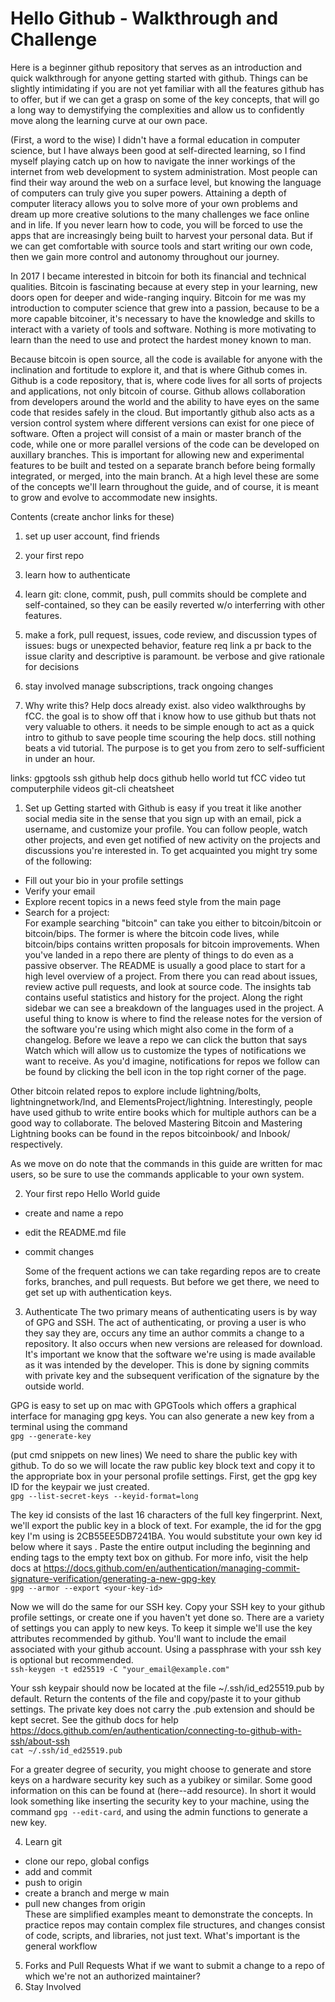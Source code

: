 # Hello Github - Walkthrough and Challenge

Here is a beginner github repository that serves as an introduction and quick walkthrough for anyone getting started with github. Things can be slightly intimidating if you are not yet familiar with all the features github has to offer, but if we can get a grasp on some of the key concepts, that will go a long way to demystifying the complexities and allow us to confidently move along the learning curve at our own pace.

(First, a word to the wise)
I didn't have a formal education in computer science, but I have always been good at self-directed learning, so I find myself playing catch up on how to navigate the inner workings of the internet from web development to system administration. Most people can find their way around the web on a surface level, but knowing the language of computers can truly give you super powers. Attaining a depth of computer literacy allows you to solve more of your own problems and dream up more creative solutions to the many challenges we face online and in life. If you never learn how to code, you will be forced to use the apps that are increasingly being built to harvest your personal data. But if we can get comfortable with source tools and start writing our own code, then we gain more control and autonomy throughout our journey.

In 2017 I became interested in bitcoin for both its financial and technical qualities. Bitcoin is fascinating because at every step in your learning, new doors open for deeper and wide-ranging inquiry. Bitcoin for me was my introduction to computer science that grew into a passion, because to be a more capable bitcoiner, it's necessary to have the knowledge and skills to interact with a variety of tools and software. Nothing is more motivating to learn than the need to use and protect the hardest money known to man.

Because bitcoin is open source, all the code is available for anyone with the inclination and fortitude to explore it, and that is where Github comes in. Github is a code repository, that is, where code lives for all sorts of projects and applications, not only bitcoin of course. Github allows collaboration from developers around the world and the ability to have eyes on the same code that resides safely in the cloud. But importantly github also acts as a version control system where different versions can exist for one piece of software. Often a project will consist of a main or master branch of the code, while one or more parallel versions of the code can be developed on auxillary branches. This is important for allowing new and experimental features to be built and tested on a separate branch before being formally integrated, or merged, into the main branch. At a high level these are some of the concepts we'll learn throughout the guide, and of course, it is meant to grow and evolve to accommodate new insights.


Contents (create anchor links for these)
1. set up user account, find friends
2. your first repo
3. learn how to authenticate
4. learn git: clone, commit, push, pull
  commits should be complete and self-contained, so they can be easily reverted w/o interferring with other features.
5. make a fork, pull request, issues, code review, and discussion
  types of issues: bugs or unexpected behavior, feature req
  link a pr back to the issue
  clarity and descriptive is paramount. be verbose and give rationale for decisions
6. stay involved
  manage subscriptions, track ongoing changes

0. Why write this?
Help docs already exist. also video walkthroughs by fCC. the goal is to show off that i know how to use github but thats not very valuable to others. it needs to be simple enough to act as a quick intro to github to save people time scouring the help docs. still nothing beats a vid tutorial. The purpose is to get you from zero to self-sufficient in under an hour.

links:
gpgtools
ssh
github help docs
github hello world tut
fCC video tut
computerphile videos
git-cli cheatsheet

1. Set up
  Getting started with Github is easy if you treat it like another social media site in the sense that you sign up with an email, pick a username, and customize your profile. You can follow people, watch other projects, and even get notified of new activity on the projects and discussions you're interested in. To get acquainted you might try some of the following:
  - Fill out your bio in your profile settings
  - Verify your email
  - Explore recent topics in a news feed style from the main page
  - Search for a project:  
  For example searching "bitcoin" can take you either to bitcoin/bitcoin or bitcoin/bips. The former is where the bitcoin code lives, while bitcoin/bips contains written proposals for bitcoin improvements. When you've landed in a repo there are plenty of things to do even as a passive observer. The README is usually a good place to start for a high level overview of a project. From there you can read about issues, review active pull requests, and look at source code. The insights tab contains useful statistics and history for the project. Along the right sidebar we can see a breakdown of the languages used in the project. A useful thing to know is where to find the release notes for the version of the software you're using which might also come in the form of a changelog. Before we leave a repo we can click the button that says Watch which will allow us to customize the types of notifications we want to receive. As you'd imagine, notifications for repos we follow can be found by clicking the bell icon in the top right corner of the page.
  
  Other bitcoin related repos to explore include lightning/bolts, lightningnetwork/lnd, and ElementsProject/lightning. Interestingly, people have used github to write entire books which for multiple authors can be a good way to collaborate. The beloved Mastering Bitcoin and Mastering Lightning books can be found in the repos bitcoinbook/ and lnbook/ respectively.
  
  As we move on do note that the commands in this guide are written for mac users, so be sure to use the commands applicable to your own system.

2. Your first repo
Hello World guide
- create and name a repo
- edit the README.md file
- commit changes

  Some of the frequent actions we can take regarding repos are to create forks, branches, and pull requests. But before we get there, we need to get set up with authentication keys. 

3. Authenticate
  The two primary means of authenticating users is by way of GPG and SSH. The act of authenticating, or proving a user is who they say they are, occurs any time an author commits a change to a repository. It also occurs when new versions are released for download. It's important we know that the software we're using is made available as it was intended by the developer. This is done by signing commits with private key and the subsequent verification of the signature by the outside world.
  
  GPG is easy to set up on mac with GPGTools which offers a graphical interface for managing gpg keys. You can also generate a new key from a terminal using the command  
  `gpg --generate-key`
 
   (put cmd snippets on new lines) We need to share the public key with github. To do so we will locate the raw public key block text and copy it to the appropriate box in your personal profile settings. First, get the gpg key ID for the keypair we just created.  
  `gpg --list-secret-keys --keyid-format=long` 
   
  The key id consists of the last 16 characters of the full key fingerprint. Next, we'll export the public key in a block of text. For example, the id for the gpg key I'm using is 2CB55EE5DB7241BA. You would substitute your own key id below where it says <your-key-id>. Paste the entire output including the beginning and ending tags to the empty text box on github. For more info, visit the help docs at https://docs.github.com/en/authentication/managing-commit-signature-verification/generating-a-new-gpg-key  
  `gpg --armor --export <your-key-id>` 
  
  Now we will do the same for our SSH key. Copy your SSH key to your github profile settings, or create one if you haven't yet done so. There are a variety of settings you can apply to new keys. To keep it simple we'll use the key attributes recommended by github. You'll want to include the email associated with your github account. Using a passphrase with your ssh key is optional but recommended.  
  `ssh-keygen -t ed25519 -C "your_email@example.com"`
  
  Your ssh keypair should now be located at the file ~/.ssh/id_ed25519.pub by default. Return the contents of the file and copy/paste it to your github settings. The private key does not carry the .pub extension and should be kept secret. See the github docs for help https://docs.github.com/en/authentication/connecting-to-github-with-ssh/about-ssh  
  `cat ~/.ssh/id_ed25519.pub`
  
  For a greater degree of security, you might choose to generate and store keys on a hardware security key such as a yubikey or similar. Some good information on this can be found at (here--add resource). In short it would look something like inserting the security key to your machine, using the command `gpg --edit-card`, and using the admin functions to generate a new key.
  
4. Learn git
  - clone our repo, global configs
  - add and commit
  - push to origin
  - create a branch and merge w main
  - pull new changes from origin  
  These are simplified examples meant to demonstrate the concepts. In practice repos may contain complex file structures, and changes consist of code, scripts, and libraries, not just text. What's important is the general workflow
 
5. Forks and Pull Requests
  What if we want to submit a change to a repo of which we're not an authorized maintainer?
6. Stay Involved
  
  
  
  
  
  
  
  
  
  
